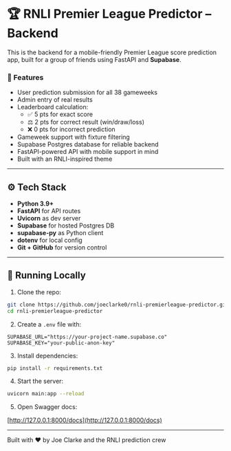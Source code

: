 # 🏆 RNLI Premier League Predictor – Backend

This is the backend for a mobile-friendly Premier League score prediction app, built for a group of friends using FastAPI and **Supabase**.

### 🔧 Features

- User prediction submission for all 38 gameweeks
- Admin entry of real results
- Leaderboard calculation:
  - ✅ 5 pts for exact score
  - ⚖️ 2 pts for correct result (win/draw/loss)
  - ❌ 0 pts for incorrect prediction
- Gameweek support with fixture filtering
- Supabase Postgres database for reliable backend
- FastAPI-powered API with mobile support in mind
- Built with an RNLI-inspired theme

---

## ⚙️ Tech Stack

- **Python 3.9+**
- **FastAPI** for API routes
- **Uvicorn** as dev server
- **Supabase** for hosted Postgres DB
- **supabase-py** as Python client
- **dotenv** for local config
- **Git + GitHub** for version control

---

## 🚀 Running Locally

1. Clone the repo:

```bash
git clone https://github.com/joeclarke0/rnli-premierleague-predictor.git
cd rnli-premierleague-predictor
```

2. Create a `.env` file with:

```env
SUPABASE_URL="https://your-project-name.supabase.co"
SUPABASE_KEY="your-public-anon-key"
```

3. Install dependencies:

```bash
pip install -r requirements.txt
```

4. Start the server:

```bash
uvicorn main:app --reload
```

5. Open Swagger docs:

[http://127.0.0.1:8000/docs](http://127.0.0.1:8000/docs)

---

Built with ❤️ by Joe Clarke and the RNLI prediction crew
